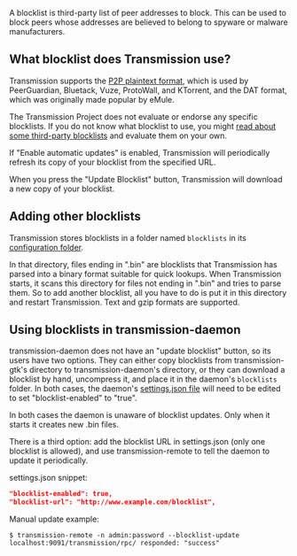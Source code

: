 A blocklist is third-party list of peer addresses to block. This can be used to block peers whose addresses are believed to belong to spyware or malware manufacturers.

## What blocklist does Transmission use? ##
Transmission supports the [P2P plaintext format](https://en.wikipedia.org/wiki/PeerGuardian#P2P_plaintext_format), which is used by PeerGuardian, Bluetack, Vuze, ProtoWall, and KTorrent, and the DAT format, which was originally made popular by eMule.

The Transmission Project does not evaluate or endorse any specific blocklists. If you do not know what blocklist to use, you might [read about some third-party blocklists](https://www.google.com/search?q=blocklist+url) and evaluate them on your own.

If "Enable automatic updates" is enabled, Transmission will periodically refresh its copy of your blocklist from the specified URL.

When you press the "Update Blocklist" button, Transmission will download a new copy of your blocklist.

## Adding other blocklists ##
Transmission stores blocklists in a folder named `blocklists` in its [configuration folder](Configuration-Files.md).

In that directory, files ending in ".bin" are blocklists that Transmission has parsed into a binary format suitable for quick lookups.  When Transmission starts, it scans this directory for files not ending in ".bin" and tries to parse them.  So to add another blocklist, all you have to do is put it in this directory and restart Transmission. Text and gzip formats are supported.

## Using blocklists in transmission-daemon ##
transmission-daemon does not have an "update blocklist" button, so its users have two options. They can either copy blocklists from transmission-gtk's directory to transmission-daemon's directory, or they can download a blocklist by hand, uncompress it, and place it in the daemon's `blocklists` folder. In both cases, the daemon's [settings.json file](Configuration-Files.md) will need to be edited to set "blocklist-enabled" to "true".

In both cases the daemon is unaware of blocklist updates. Only when it starts it creates new .bin files.

There is a third option: add the blocklist URL in settings.json (only one blocklist is allowed), and use transmission-remote to tell the daemon to update it periodically.

settings.json snippet:
```json
"blocklist-enabled": true,
"blocklist-url": "http://www.example.com/blocklist",
```

Manual update example:
```console
$ transmission-remote -n admin:password --blocklist-update
localhost:9091/transmission/rpc/ responded: "success"
```
